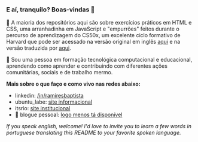 ### E aí, tranquilo? Boas-vindas 🌱

🔭 A maioria dos repositórios aqui são sobre exercícios práticos em HTML e CSS, uma arranhadinha em JavaScript e "empurrões" feitos durante o percurso de aprendizagem do CS50x, um excelente ciclo formativo de Harvard que pode ser acessado na versão original em inglês [aqui](https://cs50.harvard.edu/x/2021/) e na versão traduzida por [aqui](https://cs50xemportugues.github.io/2020/).

💬 Sou uma pessoa em formação tecnológica computacional e educacional, aprendendo como aprender e contribuindo com diferentes ações comunitárias, sociais e de trabalho mermo. 

**Mais sobre o que faço e como vivo nas redes abaixo:**

- linkedin: [/in/ramiresbaptista](https://www.linkedin.com/in/ramiresbaptista/)
- ubuntu_labe: [site informacional](https://ubuntulabe.org/) 
- itsrio: [site institucional](https://itsrio.org/)
- 🤔 blogue pessoal: [logo menos tá disponível](https://www.geledes.org.br/dossie-afrofuturismo-saiba-mais-sobre-o-movimento-cultural/)

*If you speak english, welcome!*
*I'd love to invite you to learn a few words in portuguese translating this README to your favorite spoken language.*
